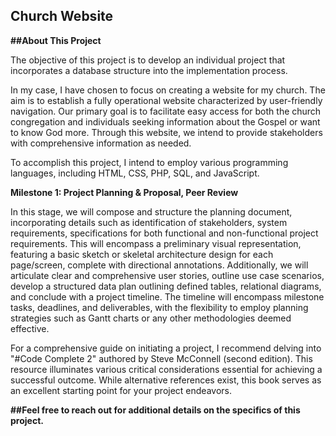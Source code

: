 ## Church Website

**##About This Project**

The objective of this project is to develop an individual project that incorporates a database structure into the implementation process.

In my case, I have chosen to focus on creating a website for my church. The aim is to establish a fully operational website characterized by user-friendly navigation. Our primary goal is to facilitate easy access for both the church congregation and individuals seeking information about the Gospel or want to know God more. Through this website, we intend to provide stakeholders with comprehensive information as needed.

To accomplish this project, I intend to employ various programming languages, including HTML, CSS, PHP, SQL, and JavaScript.


**Milestone 1: Project Planning & Proposal, Peer Review**

In this stage, we will compose and structure the planning document, incorporating details such as identification of stakeholders, system requirements, specifications for both functional and non-functional project requirements. This will encompass a preliminary visual representation, featuring a basic sketch or skeletal architecture design for each page/screen, complete with directional annotations. Additionally, we will articulate clear and comprehensive user stories, outline use case scenarios, develop a structured data plan outlining defined tables, relational diagrams, and conclude with a project timeline. The timeline will encompass milestone tasks, deadlines, and deliverables, with the flexibility to employ planning strategies such as Gantt charts or any other methodologies deemed effective.




For a comprehensive guide on initiating a project, I recommend delving into "#Code Complete 2" authored by Steve McConnell (second edition). This resource illuminates various critical considerations essential for achieving a successful outcome. While alternative references exist, this book serves as an excellent starting point for your project endeavors.


**##Feel free to reach out for additional details on the specifics of this project.**

